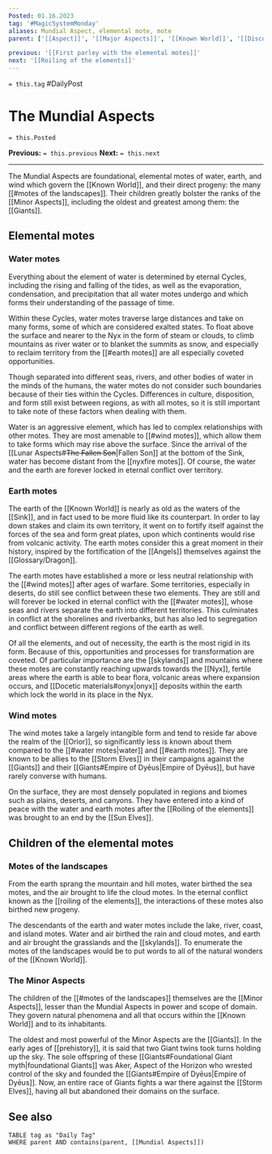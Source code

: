 ```yaml
---
Posted: 01.16.2023
tag: '#MagicSystemMonday'
aliases: Mundial Aspect, elemental mote, mote
parent: ['[[Aspect]]', '[[Major Aspects]]', '[[Known World]]', '[[Discoveries in the Known World]]']

previous: '[[First parley with the elemental motes]]'
next: '[[Roiling of the elements]]'
---
```


`= this.tag` #DailyPost

# The Mundial Aspects

`= this.Posted`

**Previous:** `= this.previous`
**Next:** `= this.next`

---

The Mundial Aspects are foundational, elemental motes of water, earth, and wind which govern the [[Known World]], and their direct progeny: the many [[#motes of the landscapes]]. Their children greatly bolster the ranks of the [[Minor Aspects]], including the oldest and greatest among them: the [[Giants]].

## Elemental motes

### Water motes

Everything about the element of water is determined by eternal Cycles, including the rising and falling of the tides, as well as the evaporation, condensation, and precipitation that all water motes undergo and which forms their understanding of the passage of time.

Within these Cycles, water motes traverse large distances and take on many forms, some of which are considered exalted states. To float above the surface and nearer to the Nyx in the form of steam or clouds, to climb mountains as river water or to blanket the summits as snow, and especially to reclaim territory from the [[#earth motes]] are all especially coveted opportunities.

Though separated into different seas, rivers, and other bodies of water in the minds of the humans, the water motes do not consider such boundaries because of their ties within the Cycles. Differences in culture, disposition, and form still exist between regions, as with all motes, so it is still important to take note of these factors when dealing with them.

Water is an aggressive element, which has led to complex relationships with other motes. They are most amenable to [[#wind motes]], which allow them to take forms which may rise above the surface. Since the arrival of the [[Lunar Aspects#<strike>The Fallen Son</strike>|Fallen Son]] at the bottom of the Sink, water has become distant from the [[nyxfire motes]]. Of course, the water and the earth are forever locked in eternal conflict over territory.

### Earth motes

The earth of the [[Known World]] is nearly as old as the waters of the [[Sink]], and in fact used to be more fluid like its counterpart. In order to lay down stakes and claim its own territory, it went on to fortify itself against the forces of the sea and form great plates, upon which continents would rise from volcanic activity. The earth motes consider this a great moment in their history, inspired by the fortification of the [[Angels]] themselves against the [[Glossary/Dragon]].

The earth motes have established a more or less neutral relationship with the [[#wind motes]] after ages of warfare. Some territories, especially in deserts, do still see conflict between these two elements. They are still and will forever be locked in eternal conflict with the [[#water motes]], whose seas and rivers separate the earth into different territories. This culminates in conflict at the shorelines and riverbanks, but has also led to segregation and conflict between different regions of the earth as well.

Of all the elements, and out of necessity, the earth is the most rigid in its form. Because of this, opportunities and processes for transformation are coveted. Of particular importance are the [[skylands]] and mountains where these motes are constantly reaching upwards towards the [[Nyx]], fertile areas where the earth is able to bear flora, volcanic areas where expansion occurs, and [[Docetic materials#onyx|onyx]] deposits within the earth which lock the world in its place in the Nyx.

### Wind motes

The wind motes take a largely intangible form and tend to reside far above the realm of the [[Orior]], so significantly less is known about them compared to the [[#water motes|water]] and [[#earth motes]]. They are known to be allies to the [[Storm Elves]] in their campaigns against the [[Giants]] and their [[Giants#Empire of Dyēus|Empire of Dyēus]], but have rarely converse with humans.

On the surface, they are most densely populated in regions and biomes such as plains, deserts, and canyons. They have entered into a kind of peace with the water and earth motes after the [[Roiling of the elements]] was brought to an end by the [[Sun Elves]].

## Children of the elemental motes

### Motes of the landscapes

From the earth sprang the mountain and hill motes, water birthed the sea motes, and the air brought to life the cloud motes. In the eternal conflict known as the [[roiling of the elements]], the interactions of these motes also birthed new progeny.

The descendants of the earth and water motes include the lake, river, coast, and island motes. Water and air birthed the rain and cloud motes, and earth and air brought the grasslands and the [[skylands]]. To enumerate the motes of the landscapes would be to put words to all of the natural wonders of the [[Known World]].

### The Minor Aspects

The children of the [[#motes of the landscapes]] themselves are the [[Minor Aspects]], lesser than the Mundial Aspects in power and scope of domain. They govern natural phenomena and all that occurs within the [[Known World]] and to its inhabitants.

The oldest and most powerful of the Minor Aspects are the [[Giants]]. In the early ages of [[prehistory]], it is said that two Giant twins took turns holding up the sky. The sole offspring of these [[Giants#Foundational Giant myth|foundational Giants]] was Aker, Aspect of the Horizon who wrested control of the sky and founded the [[Giants#Empire of Dyēus|Empire of Dyēus]]. Now, an entire race of Giants fights a war there against the [[Storm Elves]], having all but abandoned their domains on the surface.

## See also
```dataview
TABLE tag as "Daily Tag"
WHERE parent AND contains(parent, [[Mundial Aspects]])
```
